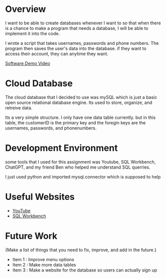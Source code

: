 # Overview

I want to be able to create databases whenever I want to so that when there is a chance to make a program that needs a database, I will be able to implement it into the code.

I wrote a script that takes usernames, passwords and phone numbers. The program then saves the user's data into the database. if they want to access their account, they can anytime they want.

[Software Demo Video](https://youtu.be/idhd8MT3cLo)

# Cloud Database

The cloud database that I decided to use was mySQL which is just a basic open source relational database engine. Its used to store, organize, and retreive data.

Its a very simple structure. I only have one data table currently. but in this table, the customerID is the primary key and the foregin keys are the usernames, passwords, and phonenumbers.

# Development Environment

some tools that I used for this assignment was Youtube, SQL Workbench, ChatGPT, and my friend Ben who helped me understand SQL querries.

I just used python and imported mysql.connector which is supposed to help 

# Useful Websites

- [YouTube](https://www.youtube.com/)
- [SQL Workbench](https://www.mysql.com/products/workbench/)

# Future Work

{Make a list of things that you need to fix, improve, and add in the future.}

- Item 1 : Improve menu options
- Item 2 : Make more data tables
- Item 3 : Make a website for the database so users can actually sign up
